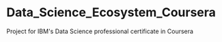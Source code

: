 # Data_Science_Ecosystem_Coursera
Project for IBM's Data Science professional certificate in Coursera
